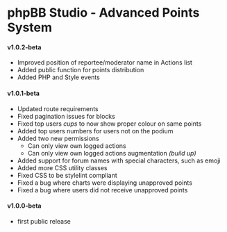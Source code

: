 # phpBB Studio - Advanced Points System

#### v1.0.2-beta
- Improved position of reportee/moderator name in Actions list
- Added public function for points distribution
- Added PHP and Style events

#### v1.0.1-beta
- Updated route requirements
- Fixed pagination issues for blocks
- Fixed top users _cups_ to now show proper colour on same points
- Added top users numbers for users not on the podium
- Added two new permissions
  - Can only view own logged actions
  - Can only view own logged actions augmentation _(build up)_
- Added support for forum names with special characters, such as emoji
- Added more CSS utility classes
- Fixed CSS to be stylelint compliant
- Fixed a bug where charts were displaying unapproved points
- Fixed a bug where users did not receive unapproved points

#### v1.0.0-beta
- first public release
